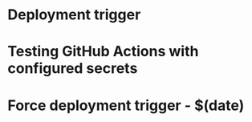 # Deployment trigger
# Testing GitHub Actions with configured secrets
# Force deployment trigger - $(date)